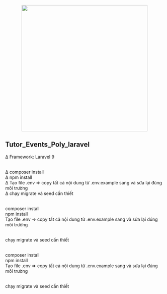 <p align="center"><img src="https://upload.wikimedia.org/wikipedia/commons/2/20/FPT_Polytechnic.png" width="400"></p>

## Tutor_Events_Poly_laravel

∆ Framework: Laravel 9<br>

<br>∆ composer install
<br>∆ npm install
<br>∆ Tạo file .env => copy tất cả nội dung từ .env.example sang và sửa lại đúng môi trường
<br>∆ chạy migrate và seed cần thiết

<br> composer install
<br> npm install
<br> Tạo file .env => copy tất cả nội dung từ .env.example sang và sửa lại đúng môi trường

<br> chạy migrate và seed cần thiết


<br> composer install
<br> npm install
<br> Tạo file .env => copy tất cả nội dung từ .env.example sang và sửa lại đúng môi trường

<br> chạy migrate và seed cần thiết
